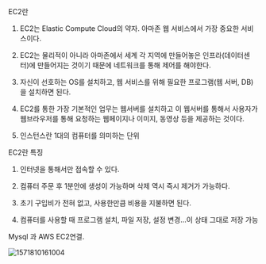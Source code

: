 EC2란

1. EC2는 Elastic Compute Cloud의 약자. 아마존 웹 서비스에서 가장 중요한 서비스이다.

2. EC2는 물리적이 아니라 아마존에서 세계 각 지역에 만들어놓은 인프라(데이터센터)에 만들어지는 것이기 때문에 네트워크를 통해 제어를 해야한다.

3. 자신이 선호하는 OS를 설치하고, 웹 서비스를 위해 필요한 프로그램(웹 서버, DB)을 설치하면 된다.

4. EC2를 통한 가장 기본적인 업무는 웹서버를 설치하고 이 웹서버를 통해서 사용자가 웹브라우저를 통해 요청하는 웹페이지나 이미지, 동영상 등을 제공하는 것이다.

5. 인스턴스란 1대의 컴퓨터를 의미하는 단위



 EC2란 특징

1. 인터넷을 통해서만 접속할 수 있다.

2. 컴퓨터 주문 후 1분안에 생성이 가능하며 삭제 역시 즉시 제거가 가능하다.
3.  초기 구입비가 전혀 없고, 사용한만큼 비용을 지불하면 된다.
4. 컴퓨터를 사용할 때 프로그램 설치, 파일 저장, 설정 변경...이 상태 그대로 저장 가능



Mysql 과 AWS EC2연결.

![1571810161004](C:\Users\multicampus\AppData\Roaming\Typora\typora-user-images\1571810161004.png)

